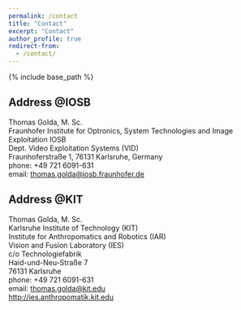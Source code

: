 ```yaml
---
permalink: /contact
title: "Contact"
excerpt: "Contact"
author_profile: true
redirect-from:
  - /contact/
---
```


{% include base_path %}

Address @IOSB
-----
Thomas Golda, M. Sc.<br>
Fraunhofer Institute for Optronics, System Technologies and Image Exploitation IOSB<br>
Dept. Video Exploitation Systems (VID)<br>
Fraunhoferstraße 1, 76131 Karlsruhe, Germany<br>
phone: +49 721 6091-631<br>
email: [thomas.golda@iosb.fraunhofer.de](mailto:thomas.golda@iosb.fraunhofer.de)<br>

Address @KIT
-----
Thomas Golda, M. Sc.<br>
Karlsruhe Institute of Technology (KIT)<br>
Institute for Anthropomatics and Robotics (IAR)<br>
Vision and Fusion Laboratory (IES)<br>
c/o Technologiefabrik<br>
Haid-und-Neu-Straße 7<br>
76131 Karlsruhe<br>
phone: +49 721 6091-631<br>
email: [thomas.golda@kit.edu](mailto:thomas.golda@kit.edu)<br>
http://ies.anthropomatik.kit.edu  
